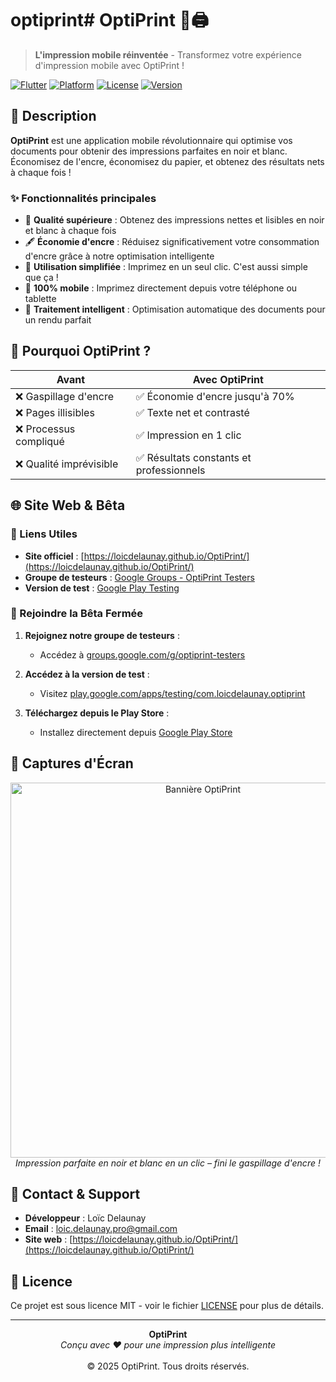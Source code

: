 # optiprint# OptiPrint 📱🖨️

> **L'impression mobile réinventée** - Transformez votre expérience d'impression mobile avec OptiPrint !

[![Flutter](https://img.shields.io/badge/Flutter-3.7.2-02569B?logo=flutter)](https://flutter.dev)
[![Platform](https://img.shields.io/badge/Platform-Android%20%7C%20iOS%20%7C%20Web-blue)](#)
[![License](https://img.shields.io/badge/License-MIT-green)](#)
[![Version](https://img.shields.io/badge/Version-0.1.0+7-orange)](#)

## 🌟 Description

**OptiPrint** est une application mobile révolutionnaire qui optimise vos documents pour obtenir des impressions parfaites en noir et blanc. Économisez de l'encre, économisez du papier, et obtenez des résultats nets à chaque fois !

### ✨ Fonctionnalités principales

- 🎯 **Qualité supérieure** : Obtenez des impressions nettes et lisibles en noir et blanc à chaque fois
- 🖋️ **Économie d'encre** : Réduisez significativement votre consommation d'encre grâce à notre optimisation intelligente  
- 🚀 **Utilisation simplifiée** : Imprimez en un seul clic. C'est aussi simple que ça !
- 📱 **100% mobile** : Imprimez directement depuis votre téléphone ou tablette
- 🔄 **Traitement intelligent** : Optimisation automatique des documents pour un rendu parfait

## 🎯 Pourquoi OptiPrint ?

| **Avant** | **Avec OptiPrint** |
|-----------|-------------------|
| ❌ Gaspillage d'encre | ✅ Économie d'encre jusqu'à 70% |
| ❌ Pages illisibles | ✅ Texte net et contrasté |
| ❌ Processus compliqué | ✅ Impression en 1 clic |
| ❌ Qualité imprévisible | ✅ Résultats constants et professionnels |

## 🌐 Site Web & Bêta

### 🔗 Liens Utiles
- **Site officiel** : [https://loicdelaunay.github.io/OptiPrint/](https://loicdelaunay.github.io/OptiPrint/)
- **Groupe de testeurs** : [Google Groups - OptiPrint Testers](https://groups.google.com/g/optiprint-testers)
- **Version de test** : [Google Play Testing](https://play.google.com/apps/testing/com.loicdelaunay.optiprint)

### 🧪 Rejoindre la Bêta Fermée

1. **Rejoignez notre groupe de testeurs** :
   - Accédez à [groups.google.com/g/optiprint-testers](https://groups.google.com/g/optiprint-testers)
   
2. **Accédez à la version de test** :
   - Visitez [play.google.com/apps/testing/com.loicdelaunay.optiprint](https://play.google.com/apps/testing/com.loicdelaunay.optiprint)
   
3. **Téléchargez depuis le Play Store** :
   - Installez directement depuis [Google Play Store](https://play.google.com/store/apps/details?id=com.loicdelaunay.optiprint)

## 🎨 Captures d'Écran

<div align="center">
  <img src="optiprint/assets/ban_1280*640.png" alt="Bannière OptiPrint" width="600"/>
  <br><em>Impression parfaite en noir et blanc en un clic – fini le gaspillage d'encre !</em>
</div>

## 📧 Contact & Support

- **Développeur** : Loïc Delaunay
- **Email** : [loic.delaunay.pro@gmail.com](mailto:contact@optiprint.app)
- **Site web** : [https://loicdelaunay.github.io/OptiPrint/](https://loicdelaunay.github.io/OptiPrint/)

## 📄 Licence

Ce projet est sous licence MIT - voir le fichier [LICENSE](LICENSE) pour plus de détails.

---

<div align="center">
  <strong>OptiPrint</strong><br>
  <em>Conçu avec ❤️ pour une impression plus intelligente</em><br><br>
  © 2025 OptiPrint. Tous droits réservés.
</div>
